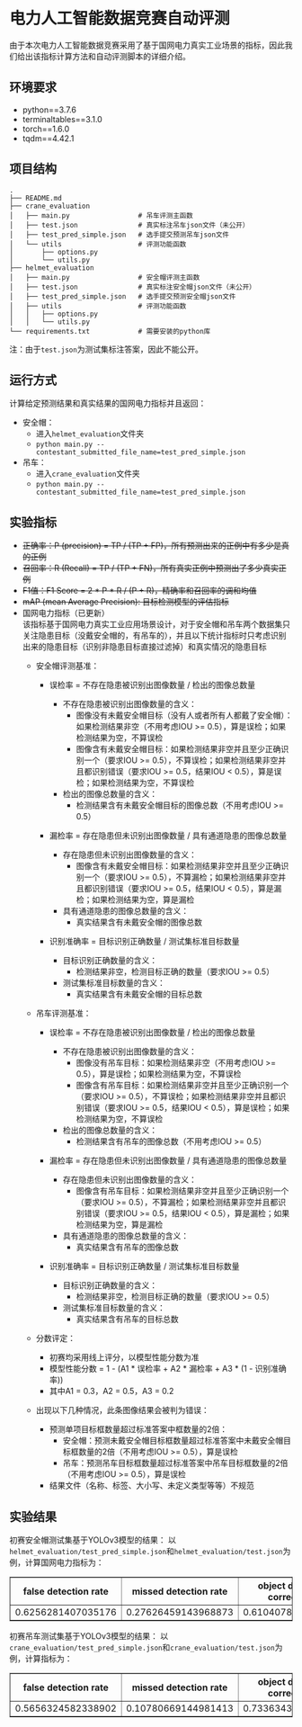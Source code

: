 # 电力人工智能数据竞赛自动评测

由于本次电力人工智能数据竞赛采用了基于国网电力真实工业场景的指标，因此我们给出该指标计算方法和自动评测脚本的详细介绍。

## 环境要求
* python==3.7.6
* terminaltables==3.1.0  
* torch==1.6.0
* tqdm==4.42.1

## 项目结构
```
.
├── README.md
├── crane_evaluation
│   ├── main.py                 # 吊车评测主函数
│   ├── test.json               # 真实标注吊车json文件（未公开）
│   ├── test_pred_simple.json   # 选手提交预测吊车json文件
│   └── utils                   # 评测功能函数
│       ├── options.py
│       └── utils.py
├── helmet_evaluation
│   ├── main.py                 # 安全帽评测主函数
│   ├── test.json               # 真实标注安全帽json文件（未公开）
│   ├── test_pred_simple.json   # 选手提交预测安全帽json文件
│   ├── utils                   # 评测功能函数
│   │   ├── options.py
│   │   └── utils.py
└── requirements.txt            # 需要安装的python库
```
注：由于`test.json`为测试集标注答案，因此不能公开。

## 运行方式
计算给定预测结果和真实结果的国网电力指标并且返回：
* 安全帽：  
  * 进入`helmet_evaluation`文件夹  
  * `python main.py --contestant_submitted_file_name=test_pred_simple.json`  
* 吊车：  
  * 进入`crane_evaluation`文件夹  
  * `python main.py --contestant_submitted_file_name=test_pred_simple.json`

## 实验指标 
* ~~正确率：P (precision) = TP / (TP + FP)，所有预测出来的正例中有多少是真的正例~~
* ~~召回率：R (Recall) = TP / (TP + FN)，所有真实正例中预测出了多少真实正例~~  
* ~~F1值：F1 Score = 2 * P * R / (P + R)，精确率和召回率的调和均值~~ 
* ~~mAP (mean Average Precision): 目标检测模型的评估指标~~
* 国网电力指标（已更新）  
 该指标基于国网电力真实工业应用场景设计，对于安全帽和吊车两个数据集只关注隐患目标（没戴安全帽的，有吊车的），并且以下统计指标时只考虑识别出来的隐患目标（识别非隐患目标直接过滤掉）和真实情况的隐患目标
    * 安全帽评测基准：
        * 误检率 = 不存在隐患被识别出图像数量 / 检出的图像总数量
            * 不存在隐患被识别出图像数量的含义：
                * 图像没有未戴安全帽目标（没有人或者所有人都戴了安全帽）：如果检测结果非空（不用考虑IOU >= 0.5），算是误检；如果检测结果为空，不算误检
                * 图像含有未戴安全帽目标：如果检测结果非空并且至少正确识别一个（要求IOU >= 0.5），不算误检；如果检测结果非空并且都识别错误（要求IOU >= 0.5，结果IOU < 0.5），算是误检；如果检测结果为空，不算误检
            * 检出的图像总数量的含义：
                * 检测结果含有未戴安全帽目标的图像总数（不用考虑IOU >= 0.5）
        
        * 漏检率 = 存在隐患但未识别出图像数量 / 具有通道隐患的图像总数量
            * 存在隐患但未识别出图像数量的含义：
                * 图像含有未戴安全帽目标：如果检测结果非空并且至少正确识别一个（要求IOU >= 0.5），不算漏检；如果检测结果非空并且都识别错误（要求IOU >= 0.5，结果IOU < 0.5），算是漏检；如果检测结果为空，算是漏检
            * 具有通道隐患的图像总数量的含义：
                * 真实结果含有未戴安全帽的图像总数
        
        * 识别准确率 = 目标识别正确数量 / 测试集标准目标数量
            * 目标识别正确数量的含义：
                * 检测结果非空，检测目标正确的数量（要求IOU >= 0.5）
            * 测试集标准目标数量的含义：
                * 真实结果含有未戴安全帽的目标总数

    * 吊车评测基准：
         * 误检率 = 不存在隐患被识别出图像数量 / 检出的图像总数量
            * 不存在隐患被识别出图像数量的含义：
                * 图像没有吊车目标：如果检测结果非空（不用考虑IOU >= 0.5），算是误检；如果检测结果为空，不算误检
                * 图像含有吊车目标：如果检测结果非空并且至少正确识别一个（要求IOU >= 0.5），不算误检；如果检测结果非空并且都识别错误（要求IOU >= 0.5，结果IOU < 0.5），算是误检；如果检测结果为空，不算误检
            * 检出的图像总数量的含义：
                * 检测结果含有吊车的图像总数（不用考虑IOU >= 0.5）

         * 漏检率 = 存在隐患但未识别出图像数量 / 具有通道隐患的图像总数量
            * 存在隐患但未识别出图像数量的含义：
                * 图像含有吊车目标：如果检测结果非空并且至少正确识别一个（要求IOU >= 0.5），不算漏检；如果检测结果非空并且都识别错误（要求IOU >= 0.5，结果IOU < 0.5），算是漏检；如果检测结果为空，算是漏检
            * 具有通道隐患的图像总数量的含义：
                * 真实结果含有吊车的图像总数
         
         * 识别准确率 = 目标识别正确数量 / 测试集标准目标数量
            * 目标识别正确数量的含义：
                * 检测结果非空，检测目标正确的数量（要求IOU >= 0.5）
            * 测试集标准目标数量的含义：
                * 真实结果含有吊车的目标总数

    * 分数评定：
        * 初赛均采用线上评分，以模型性能分数为准
        * 模型性能分数 = 1 - (A1 * 误检率 + A2 * 漏检率 + A3 * (1 - 识别准确率))
        * 其中A1 = 0.3，A2 = 0.5，A3 = 0.2

     * 出现以下几种情况，此条图像结果会被判为错误：
        * 预测单项目标框数量超过标准答案中框数量的2倍：
            * 安全帽：预测未戴安全帽目标框数量超过标准答案中未戴安全帽目标框数量的2倍（不用考虑IOU >= 0.5），算是误检
            * 吊车：预测吊车目标框数量超过标准答案中吊车目标框数量的2倍（不用考虑IOU >= 0.5），算是误检
       * 结果文件（名称、标签、大小写、未定义类型等等）不规范

## 实验结果
初赛安全帽测试集基于YOLOv3模型的结果：
以`helmet_evaluation/test_pred_simple.json`和`helmet_evaluation/test.json`为例，计算国网电力指标为： 
<div class="table">
<table border="1" cellspacing="0" cellpadding="10" width="100%">
<thead>
<tr class="firstHead">  
<th colspan="1" rowspan="1">false detection rate</th> <th>missed detection rate</th> <th>object detection correct rate</th> <th>sgcc helmet image score</th>
 </tr>
</thead>
<tbody>
<tr>
<td>0.6256281407035176</td>
<td>0.27626459143968873</td> <td>0.6104078762306611</td> <td>0.5962608373152326</td>
</tr>
</tbody>
</table>
</div>

初赛吊车测试集基于YOLOv3模型的结果：
以`crane_evaluation/test_pred_simple.json`和`crane_evaluation/test.json`为例，计算指标为： 
<div class="table">
<table border="1" cellspacing="0" cellpadding="10" width="100%">
<thead>
<tr class="firstHead">  
<th colspan="1" rowspan="1">false detection rate</th> <th>missed detection rate</th> <th>object detection correct rate</th> <th>sgcc crane image score</th>
 </tr>
</thead>
<tbody>
<tr>
<td>0.5656324582338902</td>
<td>0.10780669144981413</td> <td>0.7336343115124153</td> <td>0.723133779107409</td>
</tr>
</tbody>
</table>
</div>